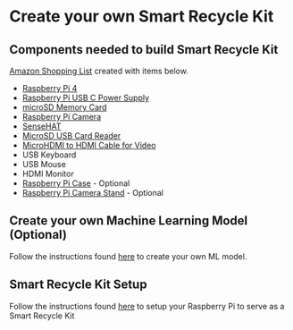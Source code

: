 # Create your own Smart Recycle Kit


## Components needed to build Smart Recycle Kit
[Amazon Shopping List](https://www.amazon.com/hz/wishlist/ls/23FOJ731YT9VW?ref_=wl_share) created with items below. 

* [Raspberry Pi 4](https://www.amazon.com/Raspberry-Model-2019-Quad-Bluetooth/dp/B07TC2BK1X/ref=sr_1_1)
* [Raspberry Pi USB C Power Supply](https://www.amazon.com/CanaKit-Raspberry-Power-Supply-USB-C/dp/B07TYQRXTK/)
* [microSD Memory Card](https://www.amazon.com/Samsung-MicroSDHC-Adapter-MB-ME32GA-AM/dp/B06XWN9Q99/)
* [Raspberry Pi Camera](https://www.amazon.com/Raspberry-Pi-Camera-Module-Megapixel/dp/B01ER2SKFS/ref=sxts_sxwds-bia-wc-drs2_0)
* [SenseHAT](https://www.amazon.com/RASPBERRY-PI-RASPBERRYPI-SENSEHAT-Raspberry-Orientation-Temperature/dp/B014HDG74S/ref=sr_1_5)
* [MicroSD USB Card Reader](https://www.amazon.com/SanDisk-MobileMate-microSD-Card-Reader/dp/B07G5JV2B5)
* [MicroHDMI to HDMI Cable for Video](https://www.amazon.com/AmazonBasics-Flexible-Micro-Cable-6-Foot/dp/B07KSDB25X)
* USB Keyboard
* USB Mouse
* HDMI Monitor
* [Raspberry Pi Case](https://www.amazon.com/gp/product/B07X5Y81C6/ref=ppx_yo_dt_b_asin_title_o02_s00) - Optional
* [Raspberry Pi Camera Stand](https://www.amazon.com/Makeronics-Acrylic-Holder-Raspberry-Transparent/dp/B07SQL2RNR/ref=sr_1_4) - Optional



## Create your own Machine Learning Model (Optional)
Follow the instructions found [here](ml/README.md) to create your own ML model.




## Smart Recycle Kit Setup
Follow the instructions found [here](iot/README.md) to setup your Raspberry Pi to serve as a Smart Recycle Kit 

